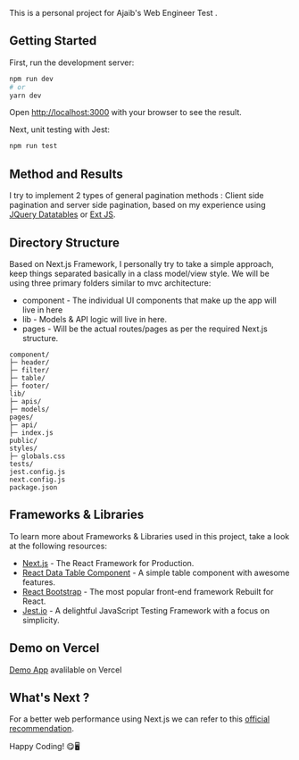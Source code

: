This is a personal project for Ajaib's Web Engineer Test .

## Getting Started

First, run the development server:

```bash
npm run dev
# or
yarn dev
```

Open [http://localhost:3000](http://localhost:3000) with your browser to see the result.

Next, unit testing with Jest:

```bash
npm run test
```

## Method and Results

I try to implement 2 types of general pagination methods : Client side pagination and server side pagination, based on my experience using [JQuery Datatables](https://datatables.net/) or [Ext JS](https://www.sencha.com/products/extjs/).

## Directory Structure

Based on Next.js Framework, I personally try to take a simple approach, keep things separated basically in a class model/view style. We will be using three primary folders similar to mvc architecture:

- component - The individual UI components that make up the app will live in here
- lib - Models & API logic will live in here.
- pages - Will be the actual routes/pages as per the required Next.js structure.

```
component/
├─ header/
├─ filter/
├─ table/
├─ footer/
lib/
├─ apis/
├─ models/
pages/
├─ api/
├─ index.js
public/
styles/
├─ globals.css
tests/
jest.config.js
next.config.js
package.json
```

## Frameworks & Libraries

To learn more about Frameworks & Libraries used in this project, take a look at the following resources:

- [Next.js](https://nextjs.org/) - The React Framework for Production.
- [React Data Table Component](https://www.npmjs.com/package/react-data-table-component) - A simple table component with awesome features.
- [React Bootstrap](https://react-bootstrap.github.io) - The most popular front-end framework Rebuilt for React.
- [Jest.io](https://jestjs.io/) - A delightful JavaScript Testing Framework with a focus on simplicity.

## Demo on Vercel

[Demo App](https://david-ajaib-test.vercel.app/) avalilable on Vercel

## What's Next ?

For a better web performance using Next.js we can refer to this [official recommendation](https://nextjs.org/docs/going-to-production).

Happy Coding! 😋🖥️
